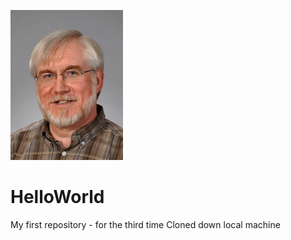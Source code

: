 ![headshot](Elliott-2.jpg)
# HelloWorld
My first repository - for the third time
Cloned down  local machine
